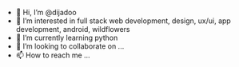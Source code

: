 - 👋 Hi, I’m @dijadoo
- 👀 I’m interested in full stack web development, design, ux/ui, app development, android, wildflowers
- 🌱 I’m currently learning python
- 💞️ I’m looking to collaborate on ...
- 📫 How to reach me ...

<!---
dijadoo/dijadoo is a ✨ special ✨ repository because its `README.md` (this file) appears on your GitHub profile.
You can click the Preview link to take a look at your changes.
--->
